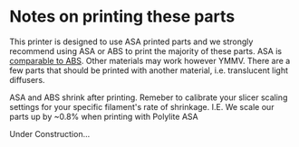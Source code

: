 # Notes on printing these parts

This printer is designed to use ASA printed parts and we strongly recommend using ASA or ABS to print the majority of these parts. ASA is [comparable to ABS](https://all3dp.com/2/asa-vs-abs-differences). Other materials may work however YMMV. There are a few parts that should be printed with another material, i.e. translucent light diffusers. 

ASA and ABS shrink after printing. Remeber to calibrate your slicer scaling settings for your specific filament's rate of shrinkage. I.E. We scale our parts up by ~0.8% when printing with Polylite ASA

Under Construction...
